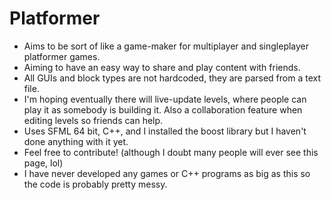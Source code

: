 # Platformer
* Aims to be sort of like a game-maker for multiplayer and singleplayer platformer games. 
* Aiming to have an easy way to share and play content with friends.
* All GUIs and block types are not hardcoded, they are parsed from a text file.
* I'm hoping eventually there will live-update levels, where people can play it as somebody is building it. Also a collaboration feature when editing levels so friends can help.
* Uses SFML 64 bit, C++, and I installed the boost library but I haven't done anything with it yet.
* Feel free to contribute! (although I doubt many people will ever see this page, lol)
* I have never developed any games or C++ programs as big as this so the code is probably pretty messy.
